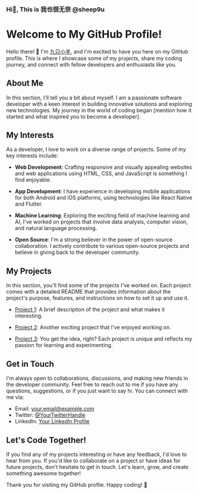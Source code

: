### Hi👋, This is 我也很无奈 @sheep9u
# Welcome to My GitHub Profile!

Hello there! 👋 I'm [九只小羊](https://www.github.com/sheep9u), and I'm excited to have you here on my GitHub profile. This is where I showcase some of my projects, share my coding journey, and connect with fellow developers and enthusiasts like you.

## About Me

In this section, I'll tell you a bit about myself. I am a passionate software developer with a keen interest in building innovative solutions and exploring new technologies. My journey in the world of coding began [mention how it started and what inspired you to become a developer].

## My Interests

As a developer, I love to work on a diverse range of projects. Some of my key interests include:

- **Web Development**: Crafting responsive and visually appealing websites and web applications using HTML, CSS, and JavaScript is something I find enjoyable.

- **App Development**: I have experience in developing mobile applications for both Android and iOS platforms, using technologies like React Native and Flutter.

- **Machine Learning**: Exploring the exciting field of machine learning and AI, I've worked on projects that involve data analysis, computer vision, and natural language processing.

- **Open Source**: I'm a strong believer in the power of open-source collaboration. I actively contribute to various open-source projects and believe in giving back to the developer community.

## My Projects

In this section, you'll find some of the projects I've worked on. Each project comes with a detailed README that provides information about the project's purpose, features, and instructions on how to set it up and use it.

- [Project 1](https://github.com/YourUsername/Project1): A brief description of the project and what makes it interesting.

- [Project 2](https://github.com/YourUsername/Project2): Another exciting project that I've enjoyed working on.

- [Project 3](https://github.com/YourUsername/Project3): You get the idea, right? Each project is unique and reflects my passion for learning and experimenting.

## Get in Touch

I'm always open to collaborations, discussions, and making new friends in the developer community. Feel free to reach out to me if you have any questions, suggestions, or if you just want to say hi. You can connect with me via:

- Email: [your.email@example.com](mailto:your.email@example.com)
- Twitter: [@YourTwitterHandle](https://twitter.com/YourTwitterHandle)
- LinkedIn: [Your LinkedIn Profile](https://www.linkedin.com/in/yourprofile/)

## Let's Code Together!

If you find any of my projects interesting or have any feedback, I'd love to hear from you. If you'd like to collaborate on a project or have ideas for future projects, don't hesitate to get in touch. Let's learn, grow, and create something awesome together!

Thank you for visiting my GitHub profile. Happy coding! 🚀

<!--
**sheep9u/sheep9u** is a ✨ _special_ ✨ repository because its `README.md` (this file) appears on your GitHub profile.

Here are some ideas to get you started:

- 🔭 I’m currently working on ...
- 🌱 I’m currently learning ...
- 👯 I’m looking to collaborate on ...
- 🤔 I’m looking for help with ...
- 💬 Ask me about ...
- 📫 How to reach me: ...
- 😄 Pronouns: ...
- ⚡ Fun fact: ...
-->
